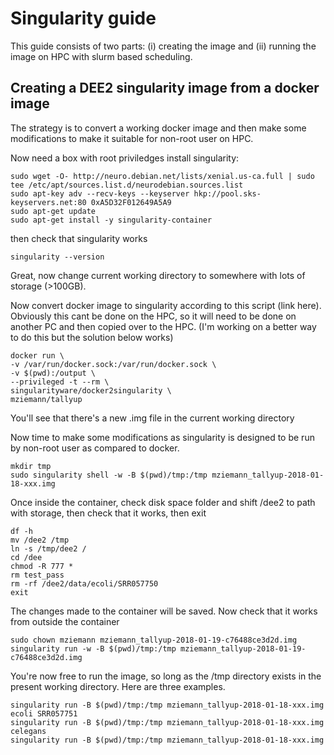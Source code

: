 # Singularity guide
This guide consists of two parts: (i) creating the image and (ii) running the image on HPC with slurm based scheduling.

## Creating a DEE2 singularity image from a docker image
The strategy is to convert a working docker image and then make some modifications to make it suitable for non-root user on HPC.

Now need a box with root priviledges install singularity:

```
sudo wget -O- http://neuro.debian.net/lists/xenial.us-ca.full | sudo tee /etc/apt/sources.list.d/neurodebian.sources.list
sudo apt-key adv --recv-keys --keyserver hkp://pool.sks-keyservers.net:80 0xA5D32F012649A5A9
sudo apt-get update
sudo apt-get install -y singularity-container
```
then check that singularity works
```
singularity --version
```

Great, now change current working directory to somewhere with lots of storage (>100GB).

Now convert docker image to singularity according to this script (link here). Obviously this cant be done on the HPC, so it will need to be done on another PC and then copied over to the HPC. (I'm working on a better way to do this but the solution below works)

```
docker run \
-v /var/run/docker.sock:/var/run/docker.sock \
-v $(pwd):/output \
--privileged -t --rm \
singularityware/docker2singularity \
mziemann/tallyup
```
You'll see that there's a new .img file in the current working directory

Now time to make some modifications as singularity is designed to be run by non-root user as compared to docker.

```
mkdir tmp
sudo singularity shell -w -B $(pwd)/tmp:/tmp mziemann_tallyup-2018-01-18-xxx.img
```

Once inside the container, check disk space folder and shift /dee2 to path with storage, then check that it works, then exit

```
df -h
mv /dee2 /tmp
ln -s /tmp/dee2 /
cd /dee
chmod -R 777 *
rm test_pass
rm -rf /dee2/data/ecoli/SRR057750
exit
```

The changes made to the container will be saved. Now check that it works from outside the container
```
sudo chown mziemann mziemann_tallyup-2018-01-19-c76488ce3d2d.img
singularity run -w -B $(pwd)/tmp:/tmp mziemann_tallyup-2018-01-19-c76488ce3d2d.img
```

You're now free to run the image, so long as the /tmp directory exists in the present working directory. Here are three examples.
```
singularity run -B $(pwd)/tmp:/tmp mziemann_tallyup-2018-01-18-xxx.img ecoli SRR057751
singularity run -B $(pwd)/tmp:/tmp mziemann_tallyup-2018-01-18-xxx.img celegans
singularity run -B $(pwd)/tmp:/tmp mziemann_tallyup-2018-01-18-xxx.img

```
